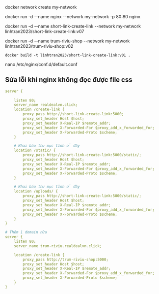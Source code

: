 docker network create my-network

docker run -d --name nginx --network my-network -p 80:80 nginx

docker run -d --name short-link-create-link --network my-network linhtran2023/short-link-create-link:v07

docker run -d --name trum-riviu-shop --network my-network linhtran2023/trum-riviu-shop:v02

```
docker build -t linhtran2023/short-link-create-link:v01 .
```

nano /etc/nginx/conf.d/default.conf

## Sửa lỗi khi nginx không đọc được file css
```yaml
server {
    
    listen 80;
    server_name realdealvn.click;
    location /create-link {
        proxy_pass http://short-link-create-link:5000;
        proxy_set_header Host $host;
        proxy_set_header X-Real-IP $remote_addr;
        proxy_set_header X-Forwarded-For $proxy_add_x_forwarded_for;
        proxy_set_header X-Forwarded-Proto $scheme;
    }

    # Khai báo thư mục tĩnh ở đây
    location /static/ {
        proxy_pass http://short-link-create-link:5000/static/;
        proxy_set_header Host $host;
        proxy_set_header X-Real-IP $remote_addr;
        proxy_set_header X-Forwarded-For $proxy_add_x_forwarded_for;
        proxy_set_header X-Forwarded-Proto $scheme;
    }

    # Khai báo thư mục tĩnh ở đây
    location /uploads/ {
        proxy_pass http://short-link-create-link:5000/static/;
        proxy_set_header Host $host;
        proxy_set_header X-Real-IP $remote_addr;
        proxy_set_header X-Forwarded-For $proxy_add_x_forwarded_for;
        proxy_set_header X-Forwarded-Proto $scheme;
    }
}

# Thêm 1 domain nữa 
server {
    listen 80;
    server_name trum-riviu.realdealvn.click;

    location /create-link {
        proxy_pass http://trum-riviu-shop:5000;
        proxy_set_header Host $host;
        proxy_set_header X-Real-IP $remote_addr;
        proxy_set_header X-Forwarded-For $proxy_add_x_forwarded_for;
        proxy_set_header X-Forwarded-Proto $scheme;
    }
}
```
